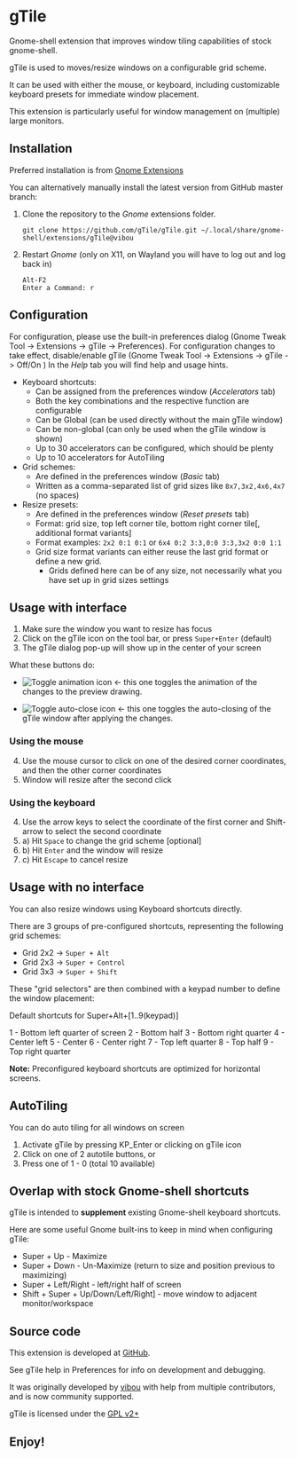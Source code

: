 # gTile

Gnome-shell extension that improves window tiling capabilities of stock gnome-shell.

gTile is used to moves/resize windows on a configurable grid scheme.

It can be used with either the mouse, or keyboard, including customizable keyboard presets for immediate window placement.

This extension is particularly useful for window management on (multiple) large monitors.


## Installation

Preferred installation is from [Gnome Extensions](https://extensions.gnome.org)

You can alternatively manually install the latest version from GitHub master branch:

1. Clone the repository to the *Gnome* extensions folder.

   ```
   git clone https://github.com/gTile/gTile.git ~/.local/share/gnome-shell/extensions/gTile@vibou
   ```

2. Restart *Gnome* (only on X11, on Wayland you will have to log out and log back in)

   ```
   Alt-F2
   Enter a Command: r
   ```


## Configuration

For configuration, please use the built-in preferences dialog (Gnome Tweak Tool -> Extensions -> gTile -> Preferences).
For configuration changes to take effect, disable/enable gTile (Gnome Tweak Tool -> Extensions -> gTile -> Off/On )
In the *Help* tab you will find help and usage hints.

* Keyboard shortcuts:
	* Can be assigned from the preferences window (*Accelerators* tab)
	* Both the key combinations and the respective function are configurable
	* Can be Global (can be used directly without the main gTile window)
	* Can be non-global (can only be used when the gTile window is shown)
	* Up to 30 accelerators can be configured, which should be plenty
	* Up to 10 accelerators for AutoTiling
* Grid schemes:
	* Are defined in the preferences window (*Basic* tab)
	* Written as a comma-separated list of grid sizes like `8x7,3x2,4x6,4x7` (no spaces)
* Resize presets:
	* Are defined in the preferences window (*Reset presets* tab) 
	* Format: grid size, top left corner tile, bottom right corner tile[, additional format variants]
	* Format examples: `2x2 0:1 0:1` or `6x4 0:2 3:3,0:0 3:3,3x2 0:0 1:1`
  * Grid size format variants can either reuse the last grid format or define a new grid.
	* Grids defined here can be of any size, not necessarily what you have set up in grid sizes settings


## Usage with interface

1. Make sure the window you want to resize has focus
2. Click on the gTile icon on the tool bar, or press `Super+Enter` (default)
3. The gTile dialog pop-up will show up in the center of your screen

What these buttons do:

- ![Toggle animation icon](https://github.com/paulodeleo/gTile/raw/master/images/animation-icon.png) <- this one toggles the animation of the changes to the preview drawing.

- ![Toggle auto-close icon](https://github.com/paulodeleo/gTile/raw/master/images/auto-close-icon.png) <- this one toggles the auto-closing of the gTile window after applying the changes.

### Using the mouse

4. Use the mouse cursor to click on one of the desired corner coordinates, and then the other corner coordinates
5. Window will resize after the second click

### Using the keyboard

4. Use the arrow keys to select the coordinate of the first corner and Shift-arrow to select the second coordinate
5. a) Hit `Space` to change the grid scheme [optional]
5. b) Hit `Enter` and the window will resize
5. c) Hit `Escape` to cancel resize


## Usage with no interface

You can also resize windows using Keyboard shortcuts directly.

There are 3 groups of pre-configured shortcuts, representing the following grid schemes:

* Grid 2x2 -> `Super + Alt`
* Grid 2x3 -> `Super + Control`
* Grid 3x3 -> `Super + Shift`

These "grid selectors" are then combined with a keypad number to define the window placement:

Default shortcuts for Super+Alt+[1..9(keypad)]

1 - Bottom left quarter of screen
2 - Bottom half
3 - Bottom right quarter
4 - Center left
5 - Center
6 - Center right
7 - Top left quarter
8 - Top half
9 - Top right quarter

**Note:** Preconfigured keyboard shortcuts are optimized for horizontal screens.

## AutoTiling

You can do auto tiling for all windows on screen

1. Activate gTile by pressing <Super>KP_Enter or clicking on gTile icon
2. Click on one of 2 autotile buttons, or
2. Press one of <Super>1 - 0 (total 10 available)

## Overlap with stock Gnome-shell shortcuts

gTile is intended to **supplement** existing Gnome-shell keyboard shortcuts.

Here are some useful Gnome built-ins to keep in mind when configuring gTile:
* Super + Up - Maximize
* Super + Down - Un-Maximize (return to size and position previous to maximizing)
* Super + Left/Right - left/right half of screen
* Shift + Super + Up/Down/Left/Right] - move window to adjacent monitor/workspace 


## Source code

This extension is developed at [GitHub](https://github.com/gTile/gtile).

See gTile help in Preferences for info on development and debugging.

It was originally developed by [vibou](https://github.com/vibou) with help from multiple contributors, and is now community supported.

gTile is licensed under the [GPL v2+](https://www.gnu.org/licenses/gpl-2.0.html)


## Enjoy!
